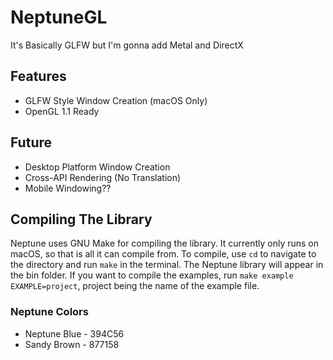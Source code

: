 # NeptuneGL
It's Basically GLFW but I'm gonna add Metal and DirectX

## Features
* GLFW Style Window Creation (macOS Only)
* OpenGL 1.1 Ready

## Future
* Desktop Platform Window Creation
* Cross-API Rendering (No Translation)
* Mobile Windowing??

## Compiling The Library
Neptune uses GNU Make for compiling the library. It currently only runs on macOS, so that is all it can compile from. To compile, use `cd` to navigate to the directory and run `make` in the terminal. The Neptune library will appear in the bin folder. If you want to compile the examples, run `make example EXAMPLE=project`, project being the name of the example file.

### Neptune Colors
* Neptune Blue - 394C56
* Sandy Brown - 877158
